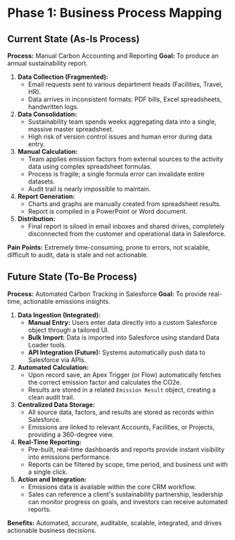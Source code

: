 # Phase 1: Business Process Mapping

## Current State (As-Is Process)

**Process:** Manual Carbon Accounting and Reporting
**Goal:** To produce an annual sustainability report.

1.  **Data Collection (Fragmented):**
    *   Email requests sent to various department heads (Facilities, Travel, HR).
    *   Data arrives in inconsistent formats: PDF bills, Excel spreadsheets, handwritten logs.
2.  **Data Consolidation:**
    *   Sustainability team spends weeks aggregating data into a single, massive master spreadsheet.
    *   High risk of version control issues and human error during data entry.
3.  **Manual Calculation:**
    *   Team applies emission factors from external sources to the activity data using complex spreadsheet formulas.
    *   Process is fragile; a single formula error can invalidate entire datasets.
    *   Audit trail is nearly impossible to maintain.
4.  **Report Generation:**
    *   Charts and graphs are manually created from spreadsheet results.
    *   Report is compiled in a PowerPoint or Word document.
5.  **Distribution:**
    *   Final report is siloed in email inboxes and shared drives, completely disconnected from the customer and operational data in Salesforce.

**Pain Points:** Extremely time-consuming, prone to errors, not scalable, difficult to audit, data is stale and not actionable.

## Future State (To-Be Process)

**Process:** Automated Carbon Tracking in Salesforce
**Goal:** To provide real-time, actionable emissions insights.

1.  **Data Ingestion (Integrated):**
    *   **Manual Entry:** Users enter data directly into a custom Salesforce object through a tailored UI.
    *   **Bulk Import:** Data is imported into Salesforce using standard Data Loader tools.
    *   **API Integration (Future):** Systems automatically push data to Salesforce via APIs.
2.  **Automated Calculation:**
    *   Upon record save, an Apex Trigger (or Flow) automatically fetches the correct emission factor and calculates the CO2e.
    *   Results are stored in a related `Emission Result` object, creating a clean audit trail.
3.  **Centralized Data Storage:**
    *   All source data, factors, and results are stored as records within Salesforce.
    *   Emissions are linked to relevant Accounts, Facilities, or Projects, providing a 360-degree view.
4.  **Real-Time Reporting:**
    *   Pre-built, real-time dashboards and reports provide instant visibility into emissions performance.
    *   Reports can be filtered by scope, time period, and business unit with a single click.
5.  **Action and Integration:**
    *   Emissions data is available within the core CRM workflow.
    *   Sales can reference a client's sustainability partnership, leadership can monitor progress on goals, and investors can receive automated reports.

**Benefits:** Automated, accurate, auditable, scalable, integrated, and drives actionable business decisions.